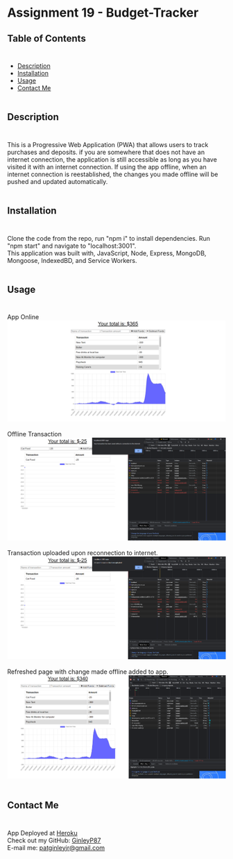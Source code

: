 # Assignment 19 - Budget-Tracker

## Table of Contents</br></br>

* [Description](#description)
* [Installation](#installation)
* [Usage](#usage)
* [Contact Me](#contactMe)</br></br>


## Description</br></br>
This is a Progressive Web Application (PWA) that allows users to track purchases and deposits. if you are somewhere that does not have an internet connection, the application is still accessible as long as you have visited it with an internet connection. If using the app offline, when an internet connection is reestablished, the changes you made offline will be pushed and updated automatically. </br></br>

## Installation</br></br>
Clone the code from the repo, run "npm i" to install dependencies. Run "npm start" and navigate to "localhost:3001". </br>
This application was built with, JavaScript, Node, Express, MongoDB, Mongoose, IndexedBD, and Service Workers.</br></br>


## Usage</br></br>
App Online</br>
![screenshotex1](public/screenshots/online.png)</br></br>
Offline Transaction
![screenshotex2](public/screenshots/offline-transaction.png)</br></br>
Transaction uploaded upon reconnection to internet.
![screenshotex3](public/screenshots/transaction-upload.png)</br></br>
Refreshed page with change made offline added to app.
![screenshotex4](public/screenshots/refreshed-page.png)</br></br>

## Contact Me</br></br>
App Deployed at [Heroku](https://git.heroku.com/quiet-coast-68077.git)</br>
Check out my GitHub: [GinleyP87](https://github.com/GinleyP87)<br />
E-mail me: patginleyjr@gmail.com